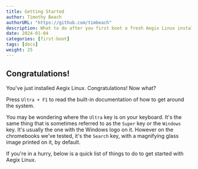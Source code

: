 ```yaml
---
title: Getting Started
author: Timothy Beach
authorURL: "https://github.com/timbeach"
description: What to do after you first boot a fresh Aegix Linux installation
date: 2024-01-04
categories: [first-boot]
tags: [docs]
weight: 25
---
```


## Congratulations!

You've just installed Aegix Linux. Congratulations! Now what?

Press `Ultra + F1` to read the built-in documentation of how to get around the system. 

You may be wondering where the `Ultra` key is on your keyboard. It's the same thing that is sometimes referred to as the `Super` key or the `Windows` key. It's usually the one with the Windows logo on it. However on the chromebooks we've tested, it's the `Search` key, with a magnifying glass image printed on it, by default. 

If you're in a hurry, below is a quick list of things to do to get started with Aegix Linux.

